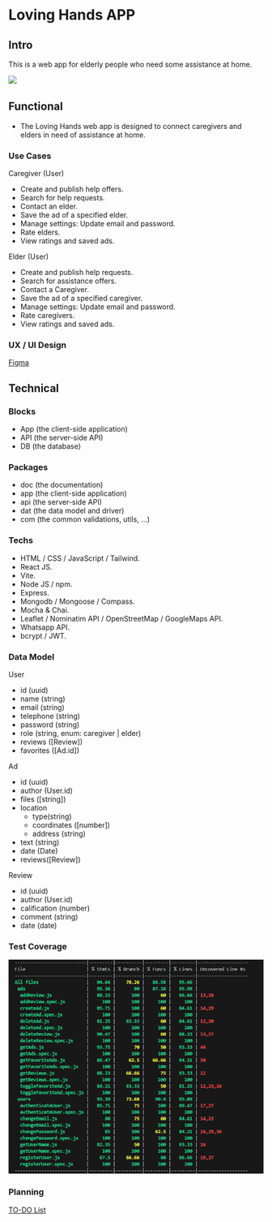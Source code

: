 # Loving Hands APP

## Intro

This is a web app for elderly people who need some assistance at home.

![](https://media1.giphy.com/media/v1.Y2lkPTc5MGI3NjExb3BoOGxjemJqb29kdmFjbml5dWdyemhodW03aGYzM2EwMHkyNWlkYyZlcD12MV9pbnRlcm5hbF9naWZfYnlfaWQmY3Q9Zw/icamgh2X6Cego/giphy.webp)

## Functional

- The Loving Hands web app is designed to connect caregivers and elders in need of assistance at home.

### Use Cases

Caregiver (User)

- Create and publish help offers.
- Search for help requests.
- Contact an elder.
- Save the ad of a specified elder.
- Manage settings: Update email and password.
- Rate elders.
- View ratings and saved ads.

Elder (User)

- Create and publish help requests.
- Search for assistance offers.
- Contact a Caregiver.
- Save the ad of a specified caregiver.
- Manage settings: Update email and password.
- Rate caregivers.
- View ratings and saved ads.

### UX / UI Design

[Figma](https://www.figma.com/design/vvDGYcAaFPJKgUSgKO6Gkm/LovingHands?node-id=0-1&p=f&t=QVdajI0EGhCizjjL-0)

## Technical

### Blocks

- App (the client-side application)
- API (the server-side API)
- DB (the database)

### Packages

- doc (the documentation)
- app (the client-side application)
- api (the server-side API)
- dat (the data model and driver)
- com (the common validations, utils, ...)

### Techs

- HTML / CSS / JavaScript / Tailwind.
- React JS.
- Vite.
- Node JS / npm.
- Express.
- Mongodb / Mongoose / Compass.
- Mocha & Chai.
- Leaflet / Nominatim API / OpenStreetMap / GoogleMaps API.
- Whatsapp API.
- bcrypt / JWT.

### Data Model

User

- id (uuid)
- name (string)
- email (string)
- telephone (string)
- password (string)
- role (string, enum: caregiver | elder)
- reviews ([Review])
- favorites ([Ad.id])

Ad

- id (uuid)
- author (User.id)
- files ([string])
- location
  - type(string)
  - coordinates ([number])
  - address (string)
- text (string)
- date (Date)
- reviews([Review])

Review

- id (uuid)
- author (User.id)
- calification (number)
- comment (string)
- date (date)

### Test Coverage

![alt text](image-1.png)

### Planning

[TO-DO List](https://github.com/b00tc4mp/isdi-bootcamp-202409/issues/237)
